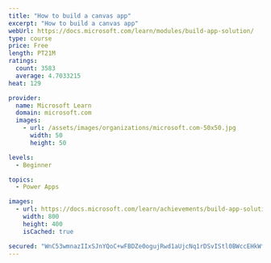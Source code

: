```yaml
---
title: "How to build a canvas app"
excerpt: "How to build a canvas app"
webUrl: https://docs.microsoft.com/learn/modules/build-app-solution/
type: course
price: Free
length: PT21M
ratings:
  count: 3583
  average: 4.7033215
heat: 129

provider:
  name: Microsoft Learn
  domain: microsoft.com
  images:
    - url: /assets/images/organizations/microsoft.com-50x50.jpg
      width: 50
      height: 50

levels:
  - Beginner

topics:
  - Power Apps

images:
  - url: https://docs.microsoft.com/learn/achievements/build-app-solution-social.png
    width: 800
    height: 400
    isCached: true

secured: "WnC53wmnazIIxSJnYQoC+wFBDZe0ogujRwd1aUjcNq1rDSvIStl0BWccEHkWfjFgFYjiXkIQhhVmkeRLEFYBk4fH4cWu8ls0o/G3Wua7FL60cc82jKWlNIbLqtx+aUiDd3+9sgOyt26QQ1DRdWCoSaJDMTfKT0W1C3WkPku35d6zCd2vZTPJjhkJU/PbTwsunr12Ft+OAdkO05sKsE+SbXfl/+hS2b3gMspLKDl9dUau1t3DB08i2hda23+656GlwQ/Al9FCWIw2TlxMtlr3ZKyqPDkWncekEk3Ynxvq6uMZxGiwHiSyrEzO8b2kienoe6bNBt7b22WNF3cBFw3WrgQhJieW6CmTAOkN5nTWkjiY8IPytcsZqFZT5RXeY4QP4glxcHqQX/yT6D5zz6yREg==;5VsBeSDYQFBQlKfZW5PyMQ=="
---
```


